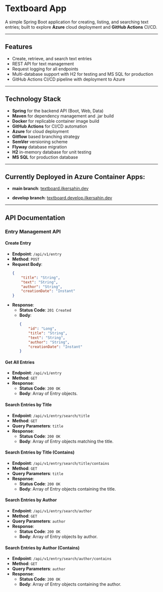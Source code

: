 # Textboard App

A simple Spring Boot application for 
creating, listing, and searching text entries; 
built to explore **Azure** cloud deployment 
and **GitHub Actions** CI/CD.

---

## Features

- Create, retrieve, and search text entries
- REST API for text management
- Request logging for all endpoints
- Multi-database support with H2 for testing and MS SQL for production
- GitHub Actions CI/CD pipeline with deployment to Azure

---

## Technology Stack

- **Spring** for the backend API (Boot, Web, Data)
- **Maven** for dependency management and .jar build
- **Docker** for replicable container image build
- **GitHub Actions** for CI/CD automation
- **Azure** for cloud deployment
- **Gitflow** based branching strategy
- **SemVer** versioning scheme
- **Flyway** database migration
- **H2** in-memory database for unit testing
- **MS SQL** for production database

---

## Currently Deployed in Azure Container Apps:

- **main branch**: [textboard.ilkersahin.dev](https://textboard.ilkersahin.dev)  

- **develop branch**: [textboard.develop.ilkersahin.dev](https://textboard.develop.ilkersahin.dev)  

---

## API Documentation

### Entry Management API

#### Create Entry
- **Endpoint**: `/api/v1/entry`
- **Method**: `POST`
- **Request Body**:
    ```json
    {
        "title": "String",
        "text": "String",
        "author": "String",
        "creationDate": "Instant"
    }
    ```
- **Response**:
    - **Status Code**: `201 Created`
    - **Body**:
      ```json
      {
          "id": "Long",
          "title": "String",
          "text": "String",
          "author": "String",
          "creationDate": "Instant"
      }
      ```

#### Get All Entries
- **Endpoint**: `/api/v1/entry`
- **Method**: `GET`
- **Response**:
    - **Status Code**: `200 OK`
    - **Body**: Array of Entry objects.

#### Search Entries by Title
- **Endpoint**: `/api/v1/entry/search/title`
- **Method**: `GET`
- **Query Parameters**: `title`
- **Response**:
    - **Status Code**: `200 OK`
    - **Body**: Array of Entry objects matching the title.

#### Search Entries by Title (Contains)
- **Endpoint**: `/api/v1/entry/search/title/contains`
- **Method**: `GET`
- **Query Parameters**: `title`
- **Response**:
    - **Status Code**: `200 OK`
    - **Body**: Array of Entry objects containing the title.

#### Search Entries by Author
- **Endpoint**: `/api/v1/entry/search/author`
- **Method**: `GET`
- **Query Parameters**: `author`
- **Response**:
    - **Status Code**: `200 OK`
    - **Body**: Array of Entry objects by author.

#### Search Entries by Author (Contains)
- **Endpoint**: `/api/v1/entry/search/author/contains`
- **Method**: `GET`
- **Query Parameters**: `author`
- **Response**:
    - **Status Code**: `200 OK`
    - **Body**: Array of Entry objects containing the author.

